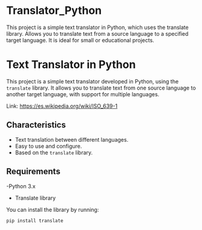 # Translator_Python
 
 This project is a simple text translator in Python, which uses the translate library. Allows you to translate text from a source language to a specified target language. It is ideal for small or educational projects.

# Text Translator in Python

This project is a simple text translator developed in Python, using the `translate` library. It allows you to translate text from one source language to another target language, with support for multiple languages. 

Link: https://es.wikipedia.org/wiki/ISO_639-1 

## Characteristics
- Text translation between different languages.
- Easy to use and configure.
- Based on the `translate` library.

## Requirements
-Python 3.x
- Translate library

You can install the library by running:
```bash
pip install translate